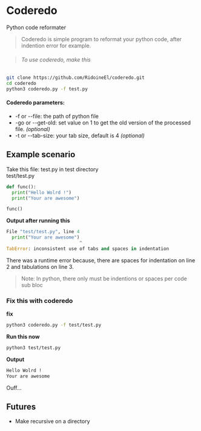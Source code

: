 # Coderedo
Python code reformater

> Coderedo is simple program to reformat your python code, after indention error for example.

> ###### To use coderedo, make this

```bash
git clone https://github.com/RidoineEl/coderedo.git
cd coderedo
python3 coderedo.py -f test.py
```

#### Coderedo parameters:
* -f or --file: the path of python file
* -go or --get-old: set value on 1 to get the old version of the processed file. *(optional)*
* -t or --tab-size: your tab size, default is 4 *(optional)*

## Example scenario
Take this file: test.py in test directory <br>
test/test.py
```python
def func():
  print("Hello Wolrd !")
  print("Your are awesome")

func()
```
**Output after running this**

```python
File "test/test.py", line 4
  print("Your are awesome")
                           ^
TabError: inconsistent use of tabs and spaces in indentation
```

There was a runtime error because, there are spaces for indentation on line 2 and tabulations on line 3.
> Note: In python, there only must be indentions or spaces per code sub bloc

### Fix this with coderedo
**fix**

```bash
python3 coderedo.py -f test/test.py
```

**Run this now**

```bash
python3 test/test.py
```

**Output**

```bash
Hello Wolrd !
Your are awesome
```

Ouff...

## Futures
* Make recursive on a directory
